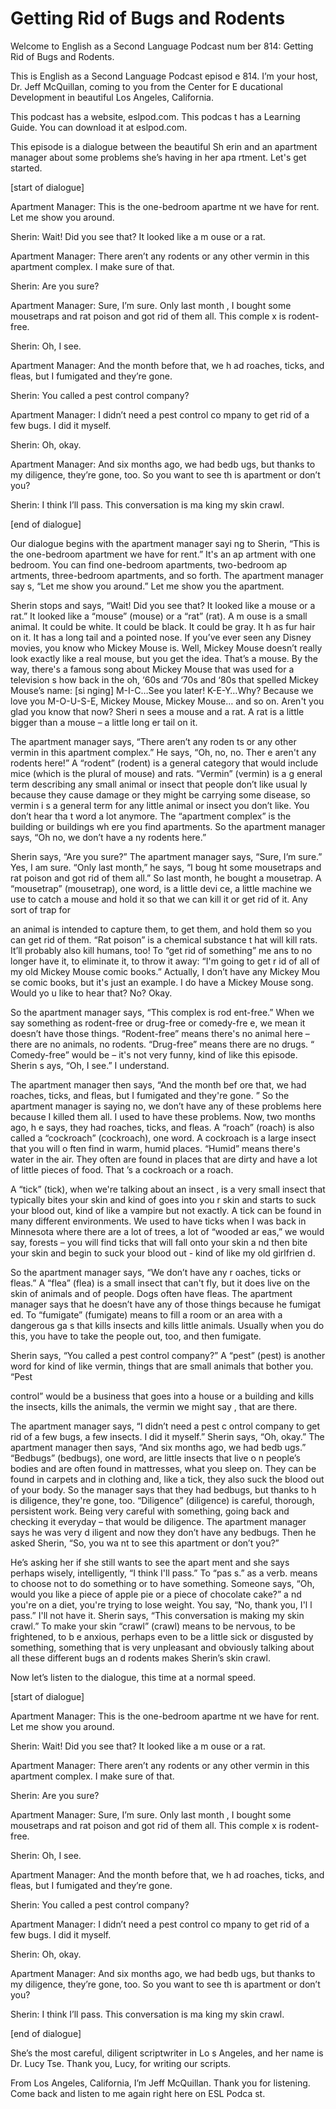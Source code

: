 # Getting Rid of Bugs and Rodents

Welcome to English as a Second Language Podcast num ber 814: Getting Rid of Bugs and Rodents.

This is English as a Second Language Podcast episod e 814. I’m your host, Dr. Jeff McQuillan, coming to you from the Center for E ducational Development in beautiful Los Angeles, California.

This podcast has a website, eslpod.com. This podcas t has a Learning Guide. You can download it at eslpod.com.

This episode is a dialogue between the beautiful Sh erin and an apartment manager about some problems she’s having in her apa rtment. Let's get started.

[start of dialogue]

Apartment Manager:  This is the one-bedroom apartme nt we have for rent. Let me show you around.

Sherin:  Wait! Did you see that? It looked like a m ouse or a rat.

Apartment Manager:  There aren’t any rodents or any  other vermin in this apartment complex. I make sure of that.

Sherin:  Are you sure?

Apartment Manager:  Sure, I’m sure. Only last month , I bought some mousetraps and rat poison and got rid of them all. This comple x is rodent-free.

Sherin:  Oh, I see.

Apartment Manager:  And the month before that, we h ad roaches, ticks, and fleas, but I fumigated and they’re gone.

Sherin:  You called a pest control company?

Apartment Manager:  I didn’t need a pest control co mpany to get rid of a few bugs. I did it myself.

Sherin:  Oh, okay.

Apartment Manager:  And six months ago, we had bedb ugs, but thanks to my diligence, they’re gone, too. So you want to see th is apartment or don’t you?

Sherin:  I think I’ll pass. This conversation is ma king my skin crawl.

[end of dialogue]

Our dialogue begins with the apartment manager sayi ng to Sherin, “This is the one-bedroom apartment we have for rent.” It's an ap artment with one bedroom. You can find one-bedroom apartments, two-bedroom ap artments, three-bedroom apartments, and so forth. The apartment manager say s, “Let me show you around.” Let me show you the apartment.

Sherin stops and says, “Wait! Did you see that? It looked like a mouse or a rat.” It looked like a “mouse” (mouse) or a “rat” (rat). A m ouse is a small animal. It could be white. It could be black. It could be gray. It h as fur hair on it. It has a long tail and a pointed nose. If you’ve ever seen any Disney movies, you know who Mickey Mouse is. Well, Mickey Mouse doesn’t really look exactly like a real mouse, but you get the idea. That’s a mouse. By the  way, there's a famous song about Mickey Mouse that was used for a television s how back in the oh, ‘60s and ‘70s and ‘80s that spelled Mickey Mouse’s name: [si nging] M-I-C…See you later! K-E-Y…Why? Because we love you M-O-U-S-E, Mickey Mouse, Mickey Mouse… and so on. Aren't you glad you know that now? Sheri n sees a mouse and a rat. A rat is a little bigger than a mouse – a little long er tail on it.

The apartment manager says, “There aren’t any roden ts or any other vermin in this apartment complex.” He says, “Oh, no, no. Ther e aren't any rodents here!” A “rodent” (rodent) is a general category that would include mice (which is the plural of mouse) and rats. “Vermin” (vermin) is a g eneral term describing any small animal or insect that people don’t like usual ly because they cause damage or they might be carrying some disease, so vermin i s a general term for any little animal or insect you don’t like. You don’t hear tha t word a lot anymore. The “apartment complex” is the building or buildings wh ere you find apartments. So the apartment manager says, “Oh no, we don’t have a ny rodents here.”

Sherin says, “Are you sure?” The apartment manager says, “Sure, I’m sure.” Yes, I am sure. “Only last month,” he says, “I boug ht some mousetraps and rat poison and got rid of them all.” So last month, he bought a mousetrap. A “mousetrap” (mousetrap), one word, is a little devi ce, a little machine we use to catch a mouse and hold it so that we can kill it or  get rid of it. Any sort of trap for

an animal is intended to capture them, to get them,  and hold them so you can get rid of them. “Rat poison” is a chemical substance t hat will kill rats. It’ll probably also kill humans, too! To “get rid of something” me ans to no longer have it, to eliminate it, to throw it away: “I'm going to get r id of all of my old Mickey Mouse comic books.” Actually, I don’t have any Mickey Mou se comic books, but it's just an example. I do have a Mickey Mouse song. Would yo u like to hear that? No? Okay.

So the apartment manager says, “This complex is rod ent-free.” When we say something as rodent-free or drug-free or comedy-fre e, we mean it doesn’t have those things. “Rodent-free” means there's no animal  here – there are no animals, no rodents. “Drug-free” means there are no drugs. “ Comedy-free” would be – it's not very funny, kind of like this episode. Sherin s ays, “Oh, I see.” I understand.

The apartment manager then says, “And the month bef ore that, we had roaches, ticks, and fleas, but I fumigated and they're gone. ” So the apartment manager is saying no, we don’t have any of these problems here  because I killed them all. I used to have these problems. Now, two months ago, h e says, they had roaches, ticks, and fleas. A “roach” (roach) is also called a “cockroach” (cockroach), one word. A cockroach is a large insect that you will o ften find in warm, humid places. “Humid” means there's water in the air. They often are found in places that are dirty and have a lot of little pieces of food. That ’s a cockroach or a roach.

A “tick” (tick), when we're talking about an insect , is a very small insect that typically bites your skin and kind of goes into you r skin and starts to suck your blood out, kind of like a vampire but not exactly. A tick can be found in many different environments. We used to have ticks when I was back in Minnesota where there are a lot of trees, a lot of “wooded ar eas,” we would say, forests – you will find ticks that will fall onto your skin a nd then bite your skin and begin to suck your blood out - kind of like my old girlfrien d.

So the apartment manager says, “We don’t have any r oaches, ticks or fleas.” A “flea” (flea) is a small insect that can't fly, but  it does live on the skin of animals and of people. Dogs often have fleas. The apartment  manager says that he doesn’t have any of those things because he fumigat ed. To “fumigate” (fumigate) means to fill a room or an area with a dangerous ga s that kills insects and kills little animals. Usually when you do this, you have to take the people out, too, and then fumigate.

Sherin says, “You called a pest control company?” A  “pest” (pest) is another word for kind of like vermin, things that are small  animals that bother you. “Pest

control” would be a business that goes into a house  or a building and kills the insects, kills the animals, the vermin we might say , that are there.

The apartment manager says, “I didn’t need a pest c ontrol company to get rid of a few bugs, a few insects. I did it myself.” Sherin  says, “Oh, okay.” The apartment manager then says, “And six months ago, we had bedb ugs.” “Bedbugs” (bedbugs), one word, are little insects that live o n people’s bodies and are often found in mattresses, what you sleep on. They can be  found in carpets and in clothing and, like a tick, they also suck the blood  out of your body. So the manager says that they had bedbugs, but thanks to h is diligence, they're gone, too. “Diligence” (diligence) is careful, thorough, persistent work. Being very careful with something, going back and checking it everyday – that would be diligence. The apartment manager says he was very d iligent and now they don’t have any bedbugs. Then he asked Sherin, “So, you wa nt to see this apartment or don’t you?”

He’s asking her if she still wants to see the apart ment and she says perhaps wisely, intelligently, “I think I'll pass.” To “pas s.” as a verb. means to choose not to do something or to have something. Someone says,  “Oh, would you like a piece of apple pie or a piece of chocolate cake?” a nd you're on a diet, you're trying to lose weight. You say, “No, thank you, I'l l pass.” I'll not have it. Sherin says, “This conversation is making my skin crawl.” To make your skin “crawl” (crawl) means to be nervous, to be frightened, to b e anxious, perhaps even to be a little sick or disgusted by something, something that is very unpleasant and obviously talking about all these different bugs an d rodents makes Sherin’s skin crawl.

Now let’s listen to the dialogue, this time at a normal speed.

[start of dialogue]

Apartment Manager:  This is the one-bedroom apartme nt we have for rent. Let me show you around.

Sherin:  Wait! Did you see that? It looked like a m ouse or a rat.

Apartment Manager:  There aren’t any rodents or any  other vermin in this apartment complex. I make sure of that.

Sherin:  Are you sure?

Apartment Manager:  Sure, I’m sure. Only last month , I bought some mousetraps and rat poison and got rid of them all. This comple x is rodent-free.

Sherin:  Oh, I see.

Apartment Manager:  And the month before that, we h ad roaches, ticks, and fleas, but I fumigated and they’re gone.

Sherin:  You called a pest control company?

Apartment Manager:  I didn’t need a pest control co mpany to get rid of a few bugs. I did it myself.

Sherin:  Oh, okay.

Apartment Manager:  And six months ago, we had bedb ugs, but thanks to my diligence, they’re gone, too. So you want to see th is apartment or don’t you?

Sherin:  I think I’ll pass. This conversation is ma king my skin crawl.

[end of dialogue]

She’s the most careful, diligent scriptwriter in Lo s Angeles, and her name is Dr. Lucy Tse. Thank you, Lucy, for writing our scripts.

From Los Angeles, California, I’m Jeff McQuillan. Thank you for listening. Come back and listen to me again right here on ESL Podca st.



